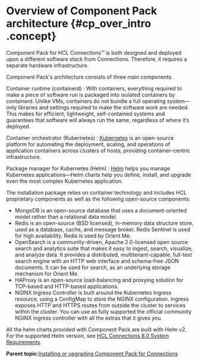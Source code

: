 # Overview of Component Pack architecture {#cp_over_intro .concept}

Component Pack for HCL Connections™ is both designed and deployed upon a different software stack from Connections. Therefore, it requires a separate hardware infrastructure.

Component Pack's architecture consists of three main components.

Container runtime \(containerd\)
:   With containers, everything required to make a piece of software run is packaged into isolated containers by containerd. Unlike VMs, containers do not bundle a full operating system—only libraries and settings required to make the software work are needed. This makes for efficient, lightweight, self-contained systems and guarantees that software will always run the same, regardless of where it’s deployed.

Container orchestrator \(Kubernetes\)
:   [Kubernetes](https://kubernetes.io/) is an open-source platform for automating the deployment, scaling, and operations of application containers across clusters of hosts, providing container-centric infrastructure.

Package manager for Kubernetes \(Helm\)
:   [Helm](https://v2.helm.sh/) helps you manage Kubernetes applications—Helm charts help you define, install, and upgrade even the most complex Kubernetes application.

The installation package relies on container technology and includes HCL proprietary components as well as the following open-source components:

-   MongoDB is an open-source database that uses a document-oriented model rather than a relational data model.
-   Redis is an open-source \(BSD licensed\), in-memory data structure store, used as a database, cache, and message broker. Redis Sentinel is used for high availability. Redis is used by Orient Me.
-   OpenSearch is a community-driven, Apache 2.0-licensed open source search and analytics suite that makes it easy to ingest, search, visualize, and analyze data. It provides a distributed, multitenant-capable, full-text search engine with an HTTP web interface and schema-free JSON documents. It can be used for search, as an underlying storage mechanism for Orient Me.
-   HAProxy is an open-source load-balancing and proxying solution for TCP-based and HTTP-based applications.
-   NGINX Ingress Controller is built around the Kubernetes Ingress resource, using a ConfigMap to store the NGINX configuration. Ingress exposes HTTP and HTTPS routes from outside the cluster to services within the cluster. You can use as fully supported the official community NGINX ingress controller with all the extras that it gives you.

All the helm charts provided with Component Pack are built with Helm v2. For the supported Helm version, see [HCL Connections 8.0 System Requirements](https://support.hcltechsw.com/csm?id=kb_article&sysparm_article=KB0073654).

**Parent topic:**[Installing or upgrading Component Pack for Connections](../install/cp_install_config_intro.md)

